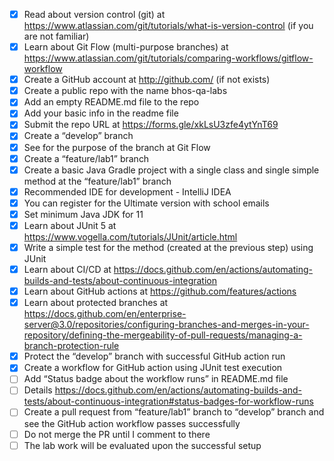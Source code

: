 - [x] Read about version control (git) at https://www.atlassian.com/git/tutorials/what-is-version-control (if you are not familiar)
- [x] Learn about Git Flow (multi-purpose branches) at ​​https://www.atlassian.com/git/tutorials/comparing-workflows/gitflow-workflow 
- [x] Create a GitHub account at http://github.com/ (if not exists)
- [x] Create a public repo with the name bhos-qa-labs
- [x] Add an empty README.md file to  the repo
- [x] Add your basic info in the readme file
- [x] Submit the repo URL at https://forms.gle/xkLsU3zfe4ytYnT69 
- [x] Create a “develop” branch 
- [x] See for the purpose of the branch at Git Flow
- [x] Create a “feature/lab1” branch
- [x] Create a basic Java Gradle project with a single class and single simple method at the “feature/lab1” branch
- [x] Recommended IDE for development - IntelliJ IDEA
- [x] You can register for the Ultimate version with school emails
- [x] Set minimum Java JDK for 11
- [x] Learn about JUnit 5 at https://www.vogella.com/tutorials/JUnit/article.html
- [x] Write a simple test for the method (created at the previous step) using JUnit
- [x] Learn about CI/CD at https://docs.github.com/en/actions/automating-builds-and-tests/about-continuous-integration
- [x] Learn about GitHub actions at https://github.com/features/actions
- [x] Learn about protected branches at https://docs.github.com/en/enterprise-server@3.0/repositories/configuring-branches-and-merges-in-your-repository/defining-the-mergeability-of-pull-requests/managing-a-branch-protection-rule
- [x] Protect the “develop” branch with successful GitHub action run
- [x] Create a workflow for GitHub action using JUnit test execution
- [ ] Add “Status badge about the workflow runs” in README.md file
- [ ] Details https://docs.github.com/en/actions/automating-builds-and-tests/about-continuous-integration#status-badges-for-workflow-runs 
- [ ] Create a pull request from “feature/lab1” branch to “develop” branch and see the GitHub action workflow passes successfully
- [ ] Do not merge the PR until I comment to there
- [ ] The lab work will be evaluated upon the successful setup
